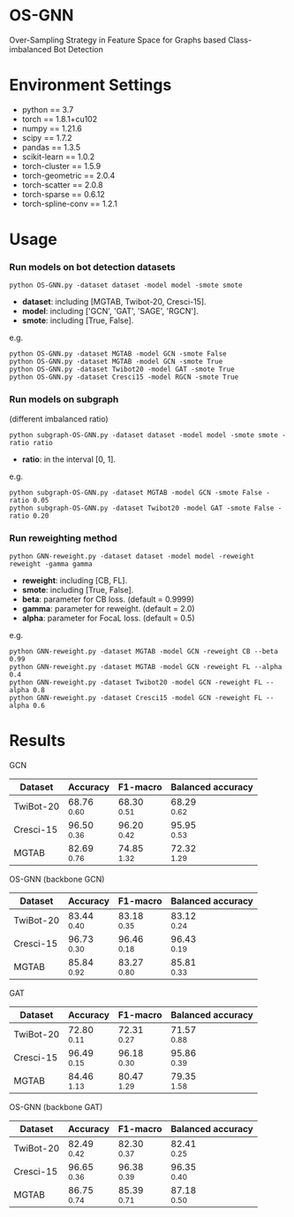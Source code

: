 # OS-GNN
Over-Sampling Strategy in Feature Space for Graphs based Class-imbalanced Bot Detection

# Environment Settings 
* python == 3.7   
* torch == 1.8.1+cu102	  
* numpy == 1.21.6  
* scipy == 1.7.2  
* pandas == 1.3.5	
* scikit-learn == 1.0.2	 
* torch-cluster == 1.5.9	
* torch-geometric == 2.0.4	
* torch-scatter == 2.0.8	
* torch-sparse ==	0.6.12	
* torch-spline-conv	== 1.2.1	


# Usage 

### Run models on bot detection datasets
````
python OS-GNN.py -dataset dataset -model model -smote smote
````
* **dataset**: including \[MGTAB, Twibot-20, Cresci-15\].  
* **model**: including \['GCN', 'GAT', 'SAGE', 'RGCN'\].  
* **smote**: including \[True, False\].  

e.g.
````
python OS-GNN.py -dataset MGTAB -model GCN -smote False
python OS-GNN.py -dataset MGTAB -model GCN -smote True
python OS-GNN.py -dataset Twibot20 -model GAT -smote True
python OS-GNN.py -dataset Cresci15 -model RGCN -smote True
````

### Run models on subgraph 
(different imbalanced ratio)
````
python subgraph-OS-GNN.py -dataset dataset -model model -smote smote -ratio ratio
````

* **ratio**: in the interval \[0, 1\]. 

e.g.
````
python subgraph-OS-GNN.py -dataset MGTAB -model GCN -smote False -ratio 0.05
python subgraph-OS-GNN.py -dataset Twibot20 -model GAT -smote False -ratio 0.20
````

### Run reweighting method
````
python GNN-reweight.py -dataset dataset -model model -reweight reweight -gamma gamma
````
* **reweight**: including \[CB, FL\].
* **smote**: including \[True, False\].  
* **beta**: parameter for CB loss.  (default = 0.9999)
* **gamma**: parameter for reweight. (default = 2.0)
* **alpha**: parameter for FocaL loss. (default = 0.5)

e.g.
````
python GNN-reweight.py -dataset MGTAB -model GCN -reweight CB --beta 0.99
python GNN-reweight.py -dataset MGTAB -model GCN -reweight FL --alpha 0.4
python GNN-reweight.py -dataset Twibot20 -model GCN -reweight FL --alpha 0.8
python GNN-reweight.py -dataset Cresci15 -model GCN -reweight FL --alpha 0.6
````



# Results
GCN

| Dataset    | Accuracy         | F1-macro          | Balanced accuracy |
| -----------| -----------------| ----------------- |-------------------|
| TwiBot-20  | 68.76 </br> $_{0.60}$ |  68.30 </br> $_{0.51}$ | 68.29 </br> $_{0.62}$  |
| Cresci-15  | 96.50 </br> $_{0.36}$ |  96.20 </br> $_{0.42}$ | 95.95 </br> $_{0.53}$  |
| MGTAB      | 82.69 </br> $_{0.76}$ |  74.85 </br> $_{1.32}$ | 72.32 </br> $_{1.29}$  |
     

OS-GNN (backbone GCN)

| Dataset    | Accuracy         | F1-macro          | Balanced accuracy |
| -----------| -----------------| ----------------- |-------------------|
| TwiBot-20  | 83.44 </br> $_{0.40}$ | 83.18 </br> $_{0.35}$  | 83.12 </br> $_{0.24}$  |
| Cresci-15  | 96.73 </br> $_{0.30}$ | 96.46 </br> $_{0.18}$  | 96.43 </br> $_{0.19}$  |
| MGTAB      | 85.84 </br> $_{0.92}$ | 83.27 </br> $_{0.80}$  | 85.81 </br> $_{0.33}$  |

GAT

| Dataset    | Accuracy         | F1-macro          | Balanced accuracy |
| -----------| -----------------| ----------------- |-------------------|
| TwiBot-20  | 72.80 </br> $_{0.11}$ |  72.31 </br> $_{0.27}$ | 71.57 </br> $_{0.88}$  |
| Cresci-15  | 96.49 </br> $_{0.15}$ |  96.18 </br> $_{0.30}$ | 95.86 </br> $_{0.39}$  |
| MGTAB      | 84.46 </br> $_{1.13}$ |  80.47 </br> $_{1.29}$ | 79.35 </br> $_{1.58}$  |

OS-GNN (backbone GAT)

| Dataset    | Accuracy         | F1-macro          | Balanced accuracy |
| -----------| -----------------| ----------------- |-------------------|
| TwiBot-20  | 82.49 </br> $_{0.42}$ | 82.30 </br> $_{0.37}$  | 82.41 </br> $_{0.25}$  |
| Cresci-15  | 96.65 </br> $_{0.36}$ | 96.38 </br> $_{0.39}$  | 96.35 </br> $_{0.40}$  |
| MGTAB      | 86.75 </br> $_{0.74}$ | 85.39 </br> $_{0.71}$  | 87.18 </br> $_{0.50}$  |

       





